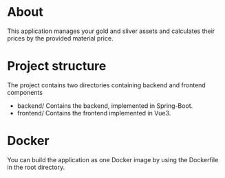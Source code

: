 # About
This application manages your gold and sliver assets and calculates their prices by the provided material price.
# Project structure
The project contains two directories containing backend and frontend components
- backend/ Contains the backend, implemented in Spring-Boot.
- frontend/ Contains the frontend implemented in Vue3.
# Docker
You can build the application as one Docker image by using the Dockerfile in the root directory.
